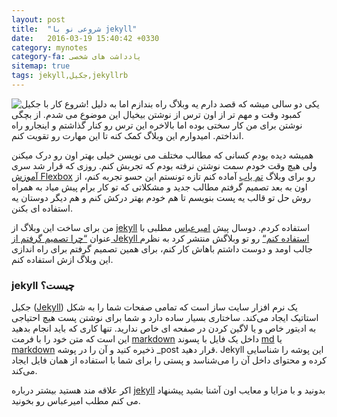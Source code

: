 ```yaml
---
layout: post
title:  "شروعی نو با jekyll"
date:   2016-03-19 15:40:42 +0330
category: mynotes
category-fa: یادداشت های شخصی
sitemap: true
tags: jekyll,جکیل,jekyllrb
---
```


![شروع کار با جکیل!]({{site.baseurl}}/assets/images/posts/2016-03-19-new-blog-with-jekyll/jekyll.jpg)
یکی دو سالی میشه که قصد دارم یه وبلاگ راه بندازم اما به دلیل کمبود وقت و مهم تر از اون ترس از نوشتن بیخیال این موضوع می شدم. از بچگی نوشتن برای من کار سختی بوده اما بالاخره این ترس رو کنار گذاشتم و اینجارو راه انداختم. امیدوارم این وبلاگ کمک کنه تا این مهارت رو تقویت کنم.

همیشه دیده بودم کسانی که مطالب مختلف می نویسن خیلی بهتر اون رو درک میکنن ولی هیچ وقت خودم سمت نوشتن نرفته بودم که تجربش کنم. روزی که قرار شد سری [آموزش Flexbox](http://themeyab.com/blog "آموزش کامل flexbox") رو برای وبلاگ [تم یاب](http://themeyab.com "خرید قالب وردپرس") آماده کنم تازه تونستم این حسو تجربه کنم، از اون به بعد تصمیم گرفتم مطالب جدید و مشکلاتی که تو کار برام پیش میاد به همراه روش حل تو قالب یه پست بنویسم تا هم خودم بهتر درکش کنم و هم دیگر دوستان یه استفاده ای بکنن.

من برای ساخت این وبلاگ از [jekyll](https://jekyllrb.com/ ") یک سیستم سایت‌ساز و بلاگینگِ استتیک، بسیار سریع و ساده می‌باشد که با استفاده از زبان
")  استفاده کردم. دوسال پیش [امیرعباس](http://twitter.com/amir_abbas) مطلبی با عنوان [“چرا تصمیم گرفتم از Jekyll استفاده کنم“](http://front-end.ir/webdesign/why-i-have-chosen-jekyll/ "چرا تصمیم گرفتم از Jekyll استفاده کنم") رو تو وبلاگش منتشر کرد به نظرم جالب اومد و دوست داشتم باهاش کار کنم، برای همین تصمیم گرفتم برای راه اندازی این وبلاگ ازش استفاده کنم.

### jekyll چیست؟
جکیل ([Jekyll](https://jekyllrb.com/ ") یک سیستم سایت‌ساز و بلاگینگِ استتیک، بسیار سریع و ساده می‌باشد که با استفاده از زبان ")) یک نرم افزار سایت ساز است که تمامی صفحات شما را به شکل استاتیک ایجاد می‌کند. ساختاری بسیار ساده دارد و شما برای نوشتن پست هیچ احتیاجی به ادیتور خاص و یا لاگین کردن در صفحه ای خاص ندارید. تنها کاری که باید انجام بدهید این است که متن خود را با فرمت [markdown](https://daringfireball.net/projects/markdown/ "markdown") داخل یک فایل با پسوند [md](https://daringfireball.net/projects/markdown/ "markdown") یا [markdown](https://daringfireball.net/projects/markdown/ "markdown") ذخیره کنید و آن را در پوشه _post قرار دهید. Jekyll این پوشه را شناسایی کرده و محتوای داخل آن را می‌شناسد و پستی را برای شما با استفاده از همان فایل ایجاد می‌کند.

اکر علاقه مند هستید بیشتر درباره [jekyll](https://jekyllrb.com/ ") یک سیستم سایت‌ساز و بلاگینگِ استتیک، بسیار سریع و ساده می‌باشد که با استفاده از زبان
")  بدونید و با مزایا و معایب  اون آشنا بشید پیشنهاد می کنم مطلب امیرعباس رو بخونید.
